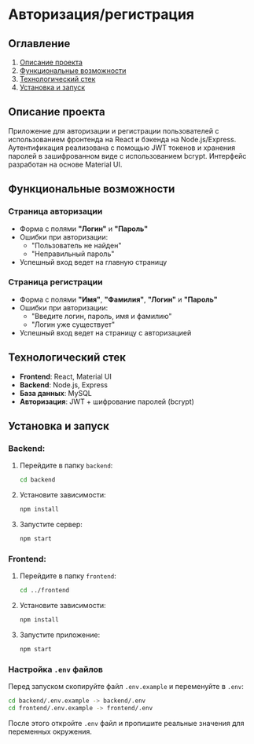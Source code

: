 # Авторизация/регистрация

## Оглавление

1. [Описание проекта](#описание-проекта)
2. [Функциональные возможности](#функциональные-возможности)
3. [Технологический стек](#технологический-стек)
4. [Установка и запуск](#установка-и-запуск)

## Описание проекта

Приложение для авторизации и регистрации пользователей с использованием фронтенда на React и бэкенда на Node.js/Express. Аутентификация реализована с помощью JWT токенов и хранения паролей в зашифрованном виде с использованием bcrypt. Интерфейс разработан на основе Material UI.

## Функциональные возможности

### Страница авторизации

- Форма с полями **"Логин"** и **"Пароль"**
- Ошибки при авторизации:
  - "Пользователь не найден"
  - "Неправильный пароль"
- Успешный вход ведет на главную страницу

### Страница регистрации

- Форма с полями **"Имя"**, **"Фамилия"**, **"Логин"** и **"Пароль"**
- Ошибки при авторизации:
  - "Введите логин, пароль, имя и фамилию"
  - "Логин уже существует"
- Успешный вход ведет на страницу с авторизацией

## Технологический стек

- **Frontend**: React, Material UI
- **Backend**: Node.js, Express
- **База данных**: MySQL
- **Авторизация**: JWT + шифрование паролей (bcrypt)

## Установка и запуск

### Backend:

1. Перейдите в папку `backend`:

   ```bash
   cd backend
   ```

2. Установите зависимости:

   ```bash
   npm install
   ```

3. Запустите сервер:
   ```bash
   npm start
   ```

### Frontend:

1. Перейдите в папку `frontend`:

   ```bash
   cd ../frontend
   ```

2. Установите зависимости:

   ```bash
   npm install
   ```

3. Запустите приложение:

   ```bash
   npm start
   ```

### Настройка `.env` файлов

Перед запуском скопируйте файл `.env.example` и переменуйте в `.env`:

```bash
cd backend/.env.example -> backend/.env
cd frontend/.env.example -> frontend/.env
```

После этого откройте `.env` файл и пропишите реальные значения для переменных окружения.
